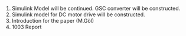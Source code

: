 1. Simulink Model will be continued. GSC converter will be constructed. 
2. Simulink model for DC motor drive will be constructed.
3. Introduction for the paper (M.Göl)
4. 1003 Report